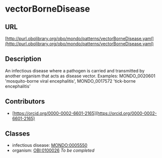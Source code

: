 # vectorBorneDisease 
## URL 
[http://purl.obolibrary.org/obo/mondo/patterns/vectorBorneDisease.yaml](http://purl.obolibrary.org/obo/mondo/patterns/vectorBorneDisease.yaml)
## Description 
An infectious disease where a pathogen is carried and transmitted by another organism that acts as disease vector. Examples: MONDO_0020601 'mosquito-borne viral encephalitis', MONDO_0017572 'tick-borne encephalitis'
## Contributors 
* [https://orcid.org/0000-0002-6601-2165](https://orcid.org/0000-0002-6601-2165) 
## Classes 
* infectious disease: [MONDO:0005550](http://purl.obolibrary.org/obo/MONDO_0005550) 
* organism: [OBI:0100026](http://purl.obolibrary.org/obo/OBI_0100026) 
_To be completed_